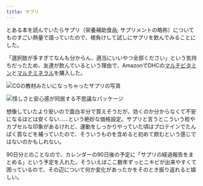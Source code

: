 ```yaml
---
title: サプリ
---
```

とある本を読んでいたらサプリ（栄養補助食品; サプリメントの略称）についてものすごい熱量で語っていたので、根負けして試しにサプリを飲んでみることにした。

「選択肢が多すぎてなんも分からん、適当にいいやつ全部ください」という気持ちだったため、友達が飲んでいるという理由で、AmazonでDHCの[マルチビタミン](https://www.amazon.co.jp/dp/B00GX1E3R6?th=1)と[マルチミネラル](https://www.amazon.co.jp/dp/B01MSSWA5K)を購入した。

![](https://lh6.googleusercontent.com/6-9-YgLbsoa0IxwK5c9esZhIZwSbhCkCN9CUySpgkj_17lYWKzoOjhHLDOsWkehuIKZCSXPobwmEoF6jJIl-Sjubm31FDVKCqomvgn31WG1MCeEOXVt_oJ_CxBOEtowh1kR99hP6IWWu5PE2q2tVjD2WFAsUzzg2DD62P0HZtSapDeVwKZ_Et4pOy48p "CGの教材みたいになっちゃったサプリの写真")

![](https://lh5.googleusercontent.com/gCdH-YoA3IiaCgFZWHVOntxpYVa8jzj17LgQ0Mc_2Y6-GfBhrxEenFwIZvJIT2dMNS8WOnx90thJrepoY98tQqJva86665qavBB78h-jpf_5T7X1MH-rB6x3s6lpSvJhBRWnM-RMGd33Jx8mS3Qo9Jhf4nnbzfMoWjcVPsHzBSRN4z1LWbuF23GkPu25 "怪しさと安心感が同居する不思議なパッケージ")

想像していたより安いので面白半分で買えそうだが、効くのか分からなくて不安になるほどは安くない……という絶妙な価格設定。サプリと言うとこういう粒やカプセルな印象があるけれど、運動をしっかりやっていた頃はプロテインでたんぱく質などを補っていたので、そういうものを含めると初めて飲むという感じではないのかもしれない。

90日分とのことなので、カレンダーの90日後の予定に「サプリの経過報告をまとめる」という予定を入れた。そういえばここ数年ずっとニキビが出来やすくて困っているので、その辺について何か変化があったかをそのとき振り返れると嬉しい。
